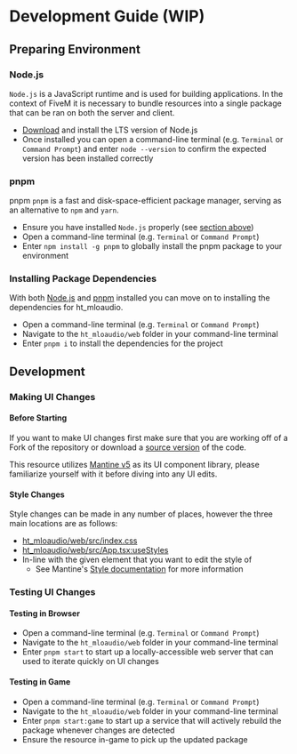 # Development Guide (WIP)

## Preparing Environment

### Node.js

`Node.js` is a JavaScript runtime and is used for building applications. In the context of FiveM it is necessary to bundle resources into a single package that can be ran on both the server and client.

- [Download](https://nodejs.org/en) and install the LTS version of Node.js
- Once installed you can open a command-line terminal (e.g. `Terminal` or `Command Prompt`) and enter `node --version` to confirm the expected version has been installed correctly

### pnpm

pnpm
`pnpm` is a fast and disk-space-efficient package manager, serving as an alternative to `npm` and `yarn`.

- Ensure you have installed `Node.js` properly (see [section above](#nodejs))
- Open a command-line terminal (e.g. `Terminal` or `Command Prompt`)
- Enter `npm install -g pnpm` to globally install the pnpm package to your environment

### Installing Package Dependencies

With both [Node.js](#nodejs) and [pnpm](#pnpm) installed you can move on to installing the dependencies for ht_mloaudio.

- Open a command-line terminal (e.g. `Terminal` or `Command Prompt`)
- Navigate to the `ht_mloaudio/web` folder in your command-line terminal
- Enter `pnpm i` to install the dependencies for the project

## Development

### Making UI Changes

#### Before Starting

If you want to make UI changes first make sure that you are working off of a Fork of the repository or download a [source version](https://github.com/Hedgehog-Technologies/ht_mloaudio/archive/refs/heads/main.zip) of the code.

This resource utilizes [Mantine v5](https://v5.mantine.dev/) as its UI component library, please familiarize yourself with it before diving into any UI edits.

#### Style Changes

Style changes can be made in any number of places, however the three main locations are as follows:

- [ht_mloaudio/web/src/index.css](../web/src/index.css)
- [ht_mloaudio/web/src/App.tsx:useStyles](../web/src/App.tsx#L13)
- In-line with the given element that you want to edit the style of
   - See Mantine's [Style documentation](https://v5.mantine.dev/styles/sx/) for more information

### Testing UI Changes

#### Testing in Browser

- Open a command-line terminal (e.g. `Terminal` or `Command Prompt`)
- Navigate to the `ht_mloaudio/web` folder in your command-line terminal
- Enter `pnpm start` to start up a locally-accessible web server that can used to iterate quickly on UI changes

#### Testing in Game

- Open a command-line terminal (e.g. `Terminal` or `Command Prompt`)
- Navigate to the `ht_mloaudio/web` folder in your command-line terminal
- Enter `pnpm start:game` to start up a service that will actively rebuild the package whenever changes are detected
- Ensure the resource in-game to pick up the updated package

